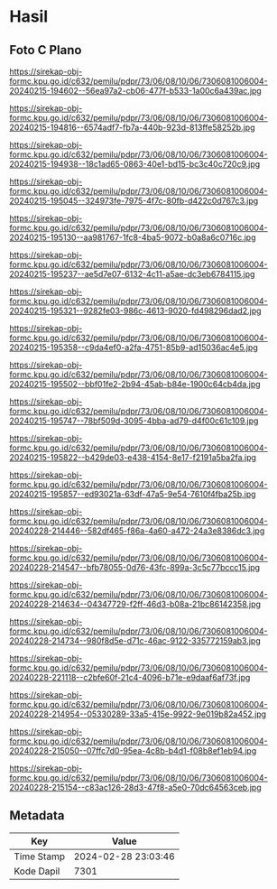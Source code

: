 # Hasil

## Foto C Plano

https://sirekap-obj-formc.kpu.go.id/c632/pemilu/pdpr/73/06/08/10/06/7306081006004-20240215-194602--56ea97a2-cb06-477f-b533-1a00c6a439ac.jpg

https://sirekap-obj-formc.kpu.go.id/c632/pemilu/pdpr/73/06/08/10/06/7306081006004-20240215-194816--6574adf7-fb7a-440b-923d-813ffe58252b.jpg

https://sirekap-obj-formc.kpu.go.id/c632/pemilu/pdpr/73/06/08/10/06/7306081006004-20240215-194938--18c1ad65-0863-40e1-bd15-bc3c40c720c9.jpg

https://sirekap-obj-formc.kpu.go.id/c632/pemilu/pdpr/73/06/08/10/06/7306081006004-20240215-195045--324973fe-7975-4f7c-80fb-d422c0d767c3.jpg

https://sirekap-obj-formc.kpu.go.id/c632/pemilu/pdpr/73/06/08/10/06/7306081006004-20240215-195130--aa981767-1fc8-4ba5-9072-b0a8a6c0716c.jpg

https://sirekap-obj-formc.kpu.go.id/c632/pemilu/pdpr/73/06/08/10/06/7306081006004-20240215-195237--ae5d7e07-6132-4c11-a5ae-dc3eb6784115.jpg

https://sirekap-obj-formc.kpu.go.id/c632/pemilu/pdpr/73/06/08/10/06/7306081006004-20240215-195321--9282fe03-986c-4613-9020-fd498296dad2.jpg

https://sirekap-obj-formc.kpu.go.id/c632/pemilu/pdpr/73/06/08/10/06/7306081006004-20240215-195358--c9da4ef0-a2fa-4751-85b9-ad15036ac4e5.jpg

https://sirekap-obj-formc.kpu.go.id/c632/pemilu/pdpr/73/06/08/10/06/7306081006004-20240215-195502--bbf01fe2-2b94-45ab-b84e-1900c64cb4da.jpg

https://sirekap-obj-formc.kpu.go.id/c632/pemilu/pdpr/73/06/08/10/06/7306081006004-20240215-195747--78bf509d-3095-4bba-ad79-d4f00c61c109.jpg

https://sirekap-obj-formc.kpu.go.id/c632/pemilu/pdpr/73/06/08/10/06/7306081006004-20240215-195822--b429de03-e438-4154-8e17-f2191a5ba2fa.jpg

https://sirekap-obj-formc.kpu.go.id/c632/pemilu/pdpr/73/06/08/10/06/7306081006004-20240215-195857--ed93021a-63df-47a5-9e54-7610f4fba25b.jpg

https://sirekap-obj-formc.kpu.go.id/c632/pemilu/pdpr/73/06/08/10/06/7306081006004-20240228-214446--582df465-f86a-4a60-a472-24a3e8386dc3.jpg

https://sirekap-obj-formc.kpu.go.id/c632/pemilu/pdpr/73/06/08/10/06/7306081006004-20240228-214547--bfb78055-0d76-43fc-899a-3c5c77bccc15.jpg

https://sirekap-obj-formc.kpu.go.id/c632/pemilu/pdpr/73/06/08/10/06/7306081006004-20240228-214634--04347729-f2ff-46d3-b08a-21bc86142358.jpg

https://sirekap-obj-formc.kpu.go.id/c632/pemilu/pdpr/73/06/08/10/06/7306081006004-20240228-214734--980f8d5e-d71c-46ac-9122-335772159ab3.jpg

https://sirekap-obj-formc.kpu.go.id/c632/pemilu/pdpr/73/06/08/10/06/7306081006004-20240228-221118--c2bfe60f-21c4-4096-b71e-e9daaf6af73f.jpg

https://sirekap-obj-formc.kpu.go.id/c632/pemilu/pdpr/73/06/08/10/06/7306081006004-20240228-214954--05330289-33a5-415e-9922-9e019b82a452.jpg

https://sirekap-obj-formc.kpu.go.id/c632/pemilu/pdpr/73/06/08/10/06/7306081006004-20240228-215050--07ffc7d0-95ea-4c8b-b4d1-f08b8ef1eb94.jpg

https://sirekap-obj-formc.kpu.go.id/c632/pemilu/pdpr/73/06/08/10/06/7306081006004-20240228-215154--c83ac126-28d3-47f8-a5e0-70dc64563ceb.jpg


## Metadata

| Key        | Value               |
| ---------- | ------------------- |
| Time Stamp | 2024-02-28 23:03:46 |
| Kode Dapil | 7301                |



